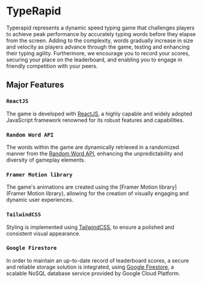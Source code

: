 # TypeRapid

Typerapid represents a dynamic speed typing game that challenges players to achieve peak performance by accurately typing words before they elapse from the screen. Adding to the complexity, words gradually increase in size and velocity as players advance through the game, testing and enhancing their typing agility. Furthermore, we encourage you to record your scores, securing your place on the leaderboard, and enabling you to engage in friendly competition with your peers.

## Major Features

### `ReactJS`

The game is developed with [ReactJS](https://react.dev/), a highly capable and widely adopted JavaScript framework renowned for its robust features and capabilities.

### `Random Word API`

The words within the game are dynamically retrieved in a randomized manner from the [Random Word API](https://random-word-api.herokuapp.com/home), enhancing the unpredictability and diversity of gameplay elements.

### `Framer Motion library`

The game's animations are created using the [Framer Motion library](Framer Motion library), allowing for the creation of visually engaging and dynamic user experiences.

### `TailwindCSS`

Styling is implemented using [TailwindCSS](https://tailwindcss.com/), to ensure a polished and consistent visual appearance.

### `Google Firestore`

In order to maintain an up-to-date record of leaderboard scores, a secure and reliable storage solution is integrated, using [Google Firestore](https://firebase.google.com/docs/firestore/quickstart?hl=en), a scalable NoSQL database service provided by Google Cloud Platform.
